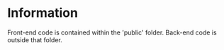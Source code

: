 # Information

Front-end code is contained within the 'public' folder. Back-end code is outside that folder.
